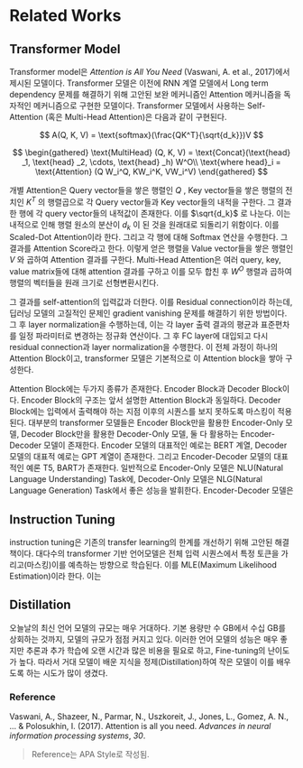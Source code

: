 # Related Works
## Transformer Model

Transformer model은 _Attention is All You Need_ (Vaswani, A. et al., 2017)에서 제시된 모델이다. Transformer 모델은 이전에 RNN 계열 모델에서 Long term dependency 문제를 해결하기 위해 고안된 보완 메커니즘인 Attention 메커니즘을 독자적인 메커니즘으로 구현한 모델이다. Transformer 모델에서 사용하는 Self-Attention (혹은 Multi-Head Attention)은 다음과 같이 구현된다.

$$
A(Q, K, V) = \text{softmax}(\frac{QK^T}{\sqrt{d_k}})V
$$

$$
\begin{gathered}
\text{MultiHead} (Q, K, V) = \text{Concat}(\text{head} _1, \text{head} _2, \cdots, \text{head} _h) W^O\\
\text{where head}_i = \text{Attention} (Q W_i^Q, KW_i^K, VW_i^V)
\end{gathered}
$$

개별 Attention은 Query vector들을 쌓은 행렬인 $Q$ , Key vector들을 쌓은 행렬의 전치인 $K^T$ 의 행렬곱으로 각 Query vector들과 Key vector들의 내적을 구한다. 그 결과 한 행에 각 query vector들의 내적값이 존재한다. 이를 $\sqrt{d_k}$ 로 나눈다. 이는 내적으로 인해 행렬 원소의 분산이 $d_k$ 이 된 것을 원래대로 되돌리기 위함이다. 이를 Scaled-Dot Attention이라 한다. 그리고 각 행에 대해 Softmax 연산을 수행한다. 그 결과를 Attention Score라고 한다. 이렇게 얻은 행렬을 Value vector들을 쌓은 행렬인 $V$ 와 곱하여 Attention 결과를 구한다. Multi-Head Attention은 여러 query, key, value matrix들에 대해 attention 결과를 구하고 이를 모두 합친 후 $W^O$ 행렬과 곱하여 행렬의 벡터들을 원래 크기로 선형변환시킨다.

그 결과를 self-attention의 입력값과 더한다. 이를 Residual connection이라 하는데, 딥러닝 모델의 고질적인 문제인 gradient vanishing 문제를 해결하기 위한 방법이다. 그 후 layer normalization을 수행하는데, 이는 각 layer 출력 결과의 평균과 표준편차를 일정 파라미터로 변경하는 정규화 연산이다. 그 후 FC layer에 대입되고 다시 residual connection과 layer normalization을 수행한다. 이 전체 과정이 하나의 Attention Block이고, transformer 모델은 기본적으로 이 Attention block을 쌓아 구성한다.

Attention Block에는 두가지 종류가 존재한다. Encoder Block과 Decoder Block이다. Encoder Block의 구조는 앞서 설명한 Attention Block과 동일하다. Decoder Block에는 입력에서 출력해야 하는 지점 이후의 시퀀스를 보지 못하도록 마스킹이 적용된다. 대부분의 transformer 모델들은 Encoder Block만을 활용한 Encoder-Only 모델, Decoder Block만을 활용한 Decoder-Only 모델, 둘 다 활용하는 Encoder-Decoder 모델이 존재한다. Encoder 모델의 대표적인 예로는 BERT 계열, Decoder 모델의 대표적 예로는 GPT 계열이 존재한다. 그리고 Encoder-Decoder 모델의 대표적인 예론 T5, BART가 존재한다. 일반적으로 Encoder-Only 모델은 NLU(Natural Language Understanding) Task에, Decoder-Only 모델은 NLG(Natural Language Generation) Task에서 좋은 성능을 발휘한다. Encoder-Decoder 모델은  

## Instruction Tuning

instruction tuning은 기존의 transfer learning의 한계를 개선하기 위해 고안된 해결책이다. 대다수의 transformer 기반 언어모델은 전체 입력 시퀀스에서 특정 토큰을 가리고(마스킹)이를 예측하는 방향으로 학습된다. 이를 MLE(Maximum Likelihood Estimation)이라 한다. 이는 



## Distillation

오늘날의 최신 언어 모델의 규모는 매우 거대하다. 기본 용량만 수 GB에서 수십 GB를 상회하는 것까지, 모델의 규모가 점점 커지고 있다. 이러한 언어 모델의 성능은 매우 좋지만 추론과 추가 학습에 오랜 시간과 많은 비용을 필요로 하고, Fine-tuning의 난이도가 높다. 따라서 거대 모델이 배운 지식을 정제(Distillation)하여 작은 모델이 이를 배우도록 하는 시도가 많이 생겼다. 



### Reference

Vaswani, A., Shazeer, N., Parmar, N., Uszkoreit, J., Jones, L., Gomez, A. N., ... & Polosukhin, I. (2017). Attention is all you need. *Advances in neural information processing systems*, *30*.



> Reference는 APA Style로 작성됨.